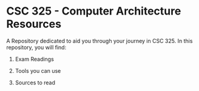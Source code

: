 # CSC 325 - Computer Architecture Resources

A Repository dedicated to aid you through your journey in CSC 325. In this repository, you will find:

1. Exam Readings

2. Tools you can use

3. Sources to read 
